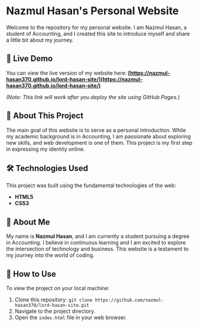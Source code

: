 # Nazmul Hasan's Personal Website

Welcome to the repository for my personal website. I am Nazmul Hasan, a student of Accounting, and I created this site to introduce myself and share a little bit about my journey.

## 🚀 Live Demo

You can view the live version of my website here: **[https://nazmul-hasan370.github.io/lord-hasan-site/](https://nazmul-hasan370.github.io/lord-hasan-site/)**

*(Note: This link will work after you deploy the site using GitHub Pages.)*

## 📝 About This Project

The main goal of this website is to serve as a personal introduction. While my academic background is in Accounting, I am passionate about exploring new skills, and web development is one of them. This project is my first step in expressing my identity online.

## 🛠️ Technologies Used

This project was built using the fundamental technologies of the web:

* **HTML5**
* **CSS3**

## 👤 About Me

My name is **Nazmul Hasan**, and I am currently a student pursuing a degree in Accounting. I believe in continuous learning and I am excited to explore the intersection of technology and business. This website is a testament to my journey into the world of coding.

## 📂 How to Use

To view the project on your local machine:
1.  Clone this repository: `git clone https://github.com/nazmul-hasan370/lord-hasan-site.git`
2.  Navigate to the project directory.
3.  Open the `index.html` file in your web browser.
